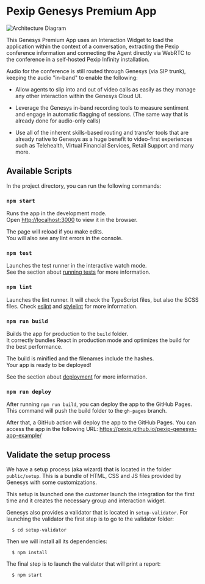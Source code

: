 # Pexip Genesys Premium App

![Architecture Diagram](docs/images/01-Architecture-Diagram.png)

This Genesys Premium App uses an Interaction Widget to load the application
within the context of a conversation, extracting the Pexip conference
information and connecting the Agent directly via WebRTC to the conference in a
self-hosted Pexip Infinity installation.

Audio for the conference is still routed through Genesys (via SIP trunk),
keeping the audio "in-band" to enable the following:

- Allow agents to slip into and out of video calls as easily as they manage any
  other interaction within the Genesys Cloud UI.

- Leverage the Genesys in-band recording tools to measure sentiment and engage
  in automatic flagging of sessions. (The same way that is already done for
  audio-only calls)

- Use all of the inherent skills-based routing and transfer tools that are
  already native to Genesys as a huge benefit to video-first experiences such as
  Telehealth, Virtual Financial Services, Retail Support and many more.

## Available Scripts

In the project directory, you can run the following commands:

### `npm start`

Runs the app in the development mode.\
Open [http://localhost:3000](http://localhost:3000) to view it in the browser.

The page will reload if you make edits.\
You will also see any lint errors in the console.

### `npm test`

Launches the test runner in the interactive watch mode.\
See the section about [running tests](https://facebook.github.io/create-react-app/docs/running-tests)
for more information.

### `npm lint`

Launches the lint runner. It will check the TypeScript files, but also the SCSS
files. Check [eslint](https://eslint.org/) and
[stylelint](https://stylelint.io/) for more information.

### `npm run build`

Builds the app for production to the `build` folder.\
It correctly bundles React in production mode and optimizes the build for the best
performance.

The build is minified and the filenames include the hashes.\
Your app is ready to be deployed!

See the section about
[deployment](https://facebook.github.io/create-react-app/docs/deployment) for
more information.

### `npm run deploy`

After running `npm run build`, you can deploy the app to the GitHub Pages. This
command will push the build folder to the `gh-pages` branch.

After that, a GitHub action will deploy the app to the GitHub Pages. You can
access the app in the following URL: https://pexip.github.io/pexip-genesys-app-example/

## Validate the setup process

We have a setup process (aka wizard) that is located in the folder
`public/setup`. This is a bundle of HTML, CSS and JS files provided by Genesys
with some customizations.

This setup is launched one the customer launch the integration for the first
time and it creates the necessary group and interaction widget.

Genesys also provides a validator that is located in `setup-validator`. For
launching the validator the first step is to go to the validator folder:

      $ cd setup-validator

Then we will install all its dependencies:

      $ npm install

The final step is to launch the validator that will print a report:

      $ npm start
